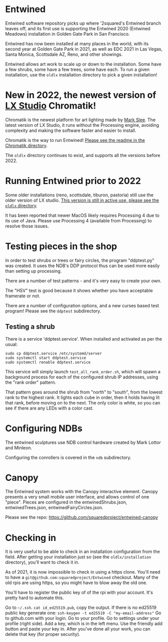 # Entwined

Entwined software repository picks up where '2squared's Entwined branch leaves off, and its first use is supporting the Entwined 2020 (Entwined Meadows) installation in Golden Gate Park in San Francisco.

Entwined has now been installed at many places in the world, with its second year at Golden Gate Park in
2021, as well as EDC 2021 in Las Vegas, Santa Monica, Scottsdale AZ, Reno, and other showings.

Entwined allows art work to scale up or down to the installation. Some have a few shrubs, some
have a few trees, some have each. To run a given installation, use the `oldlx` installation
directory to pick a given installation!

# New in 2022, the newest version of [LX Studio](http://lx.studio/) Chromatik!

Chromatik is the newest platform for art lighting made by [Mark Slee](https://mcslee.com/).
The latest version of LX Studio, it runs without the Processing engine,
avoiding complexity and making the software faster and easier to install.

Chromatik is the way to run Entwined! 
[Please see the readme in the Chromatik directory](chromatik/README.md).

The `oldlx` directory continues to exist, and supports all the versions before 2022. 

# Running Entwined prior to 2022

Some older installations (reno, scottsdale, tiburon, pastoria) still
use the older version of LX studio. 
[This version is still in active use, please see the `oldlx` directory](oldlx/README.md). 

It has been reported that newer MacOS likely requires Processing 4 due to its
use of Java. Please use Processing 4 (available from Processing) to resolve those issues.

# Testing pieces in the shop

In order to test shrubs or trees or fairy circles, the program "ddptest.py" was created.
It uses the NDB's DDP protocol thus can be used more easily than setting up processing.

There are a number of test patterns - and it's very easy to create your own.

The "HSV" test is good because it shows whether you have acceptable framerate or not.

There are a number of configuration options, and a new curses based test program! Please
see the `ddptest` subdirectory.

## Testing a shrub

There is a service 'ddptest.service'. When installed and activated as per the usual:
```
sudo cp ddptest.service /etc/systemd/server
sudo systemctl start ddptest.service
sudo systemctl renable ddptest.service
```

This service will simply launch `test_all_rank_order.sh`, which will spawn a background process for each of the configured shrub IP addresses, using the "rank order" pattern.

That pattern goes around the shrub from "north" to "south", from the lowest rank to the highest rank. It lights each cube in order, then it holds having lit that rank, before moving on to the next. The only color is white, so you can see if there are any LEDs
with a color cast.

# Configuring NDBs

The entwined sculptures use NDB control hardware created by Mark Lottor and Minleon.

Configuring the conrollers is covered in the `ndb` subdirectory.

# Canopy

The Entwined system works with the Canopy interactive element. Canopy presents
a very small mobile user interface, and allows control of one "piece". Pieces
are configured in the entwinedShrubs.json, entwinedTrees.json, entwinedFairyCircles.json.

Please see the repo: https://github.com/squaredproject/entwined-canopy

# Checking in

It is very useful to be able to check in an installation configuration from the field. After getting your installation just so (see the `oldlx/installation`
directory), you'll want to check it in.

As of 2021, it is now impossible to check in using a https clone. You'll need to have a `git@github.com:squaredproject/Entwined` checkout. Many of the old
rpis are using https, so you might have to blow away the old one.

You'll have to register the public key of of the rpi with your account. It's pretty hard to automate this.

Go to `~/.ssh`. `cat id_ed25519.pub`, copy the output.
If there is no ed25519 public key generate one: `ssh-keygen -t ed25519 -C "my-email-address"`
Go to github.com with your login. Go to your profile. Go to settings under your profile (right side). Add a key, which is in the left menu. Use the friendly add button and paste your key in. After you've done all your work, you can delete that key (for proper security).

